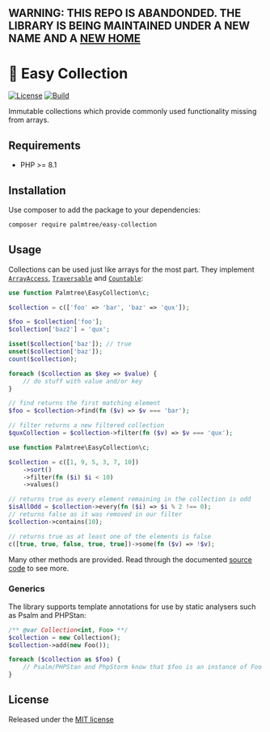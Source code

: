 ## WARNING: THIS REPO IS ABANDONDED. THE LIBRARY IS BEING MAINTAINED UNDER A NEW NAME AND A [NEW HOME](https://github.com/palmtreephp/collection)

# :palm_tree: Easy Collection

[![License](https://img.shields.io/github/license/palmtreephp/easy-collection)](LICENSE)
[![Build](https://img.shields.io/github/workflow/status/palmtreephp/easy-collection/Build.svg)](https://github.com/palmtreephp/easy-collection/actions/workflows/build.yml)

Immutable collections which provide commonly used functionality missing from arrays.

## Requirements

* PHP >= 8.1

## Installation

Use composer to add the package to your dependencies:

```bash
composer require palmtree/easy-collection
```

## Usage

Collections can be used just like arrays for the most part. They implement [`ArrayAccess`](https://www.php.net/manual/en/class.arrayaccess), [`Traversable`](https://www.php.net/manual/en/class.traversable) and [`Countable`](https://www.php.net/manual/en/class.countable):

```php
use function Palmtree\EasyCollection\c;

$collection = c(['foo' => 'bar', 'baz' => 'qux']);

$foo = $collection['foo'];
$collection['baz2'] = 'qux';

isset($collection['baz']); // true
unset($collection['baz']);
count($collection);

foreach ($collection as $key => $value) {
    // do stuff with value and/or key
}

// find returns the first matching element
$foo = $collection->find(fn ($v) => $v === 'bar');

// filter returns a new filtered collection
$quxCollection = $collection->filter(fn ($v) => $v === 'qux');
```

```php
use function Palmtree\EasyCollection\c;

$collection = c([1, 9, 5, 3, 7, 10])
    ->sort()
    ->filter(fn ($i) $i < 10)
    ->values()

// returns true as every element remaining in the collection is odd
$isAllOdd = $collection->every(fn ($i) => $i % 2 !== 0);
// returns false as it was removed in our filter
$collection->contains(10);

// returns true as at least one of the elements is false
c([true, true, false, true, true])->some(fn ($v) => !$v);
```

Many other methods are provided. Read through the documented [source code](src/Collection.php) to see more.

### Generics

The library supports template annotations for use by static analysers such as Psalm and PHPStan:

```php
/** @var Collection<int, Foo> **/
$collection = new Collection();
$collection->add(new Foo());

foreach ($collection as $foo) {
    // Psalm/PHPStan and PhpStorm know that $foo is an instance of Foo here
}
```

## License

Released under the [MIT license](LICENSE)
